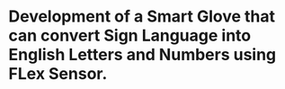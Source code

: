 # Development of a Smart Glove that can convert Sign Language into English Letters and Numbers using FLex Sensor.

